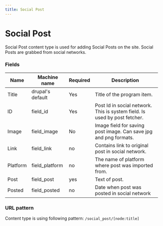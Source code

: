 ```yaml
---
title: Social Post
---
```


# Social Post
Social Post content type is used for adding Social Posts on the site. Social Posts are grabbed from social networks.

### Fields
| Name  | Machine name | Required | Description |
| ------------- | ------------- | ------------- | ------------- |
| Title  | drupal's default  | Yes | Title of the program item. |
| ID| field_id|Yes|Post Id in social network. This is system field. Is used by post fetcher.|
| Image| field_image|No|Image field for saving post image. Can save jpg and png formats.|
|Link|field_link|no|Contains link to original post in social network.|
|Platform|field_platform|no|The name of platform where post was imported from.|
|Post|field_post|yes|Text of post.|
|Posted|field_posted|no|Date when post was posted in social network
### URL pattern

Content type is using following pattern:
`/social_post/[node:title]`
